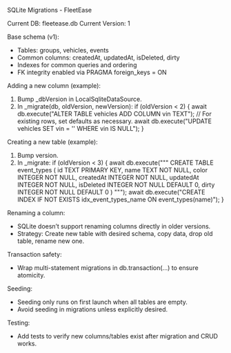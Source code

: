 SQLite Migrations - FleetEase

Current DB: fleetease.db
Current Version: 1

Base schema (v1):
- Tables: groups, vehicles, events
- Common columns: createdAt, updatedAt, isDeleted, dirty
- Indexes for common queries and ordering
- FK integrity enabled via PRAGMA foreign_keys = ON

Adding a new column (example):
1) Bump _dbVersion in LocalSqliteDataSource.
2) In _migrate(db, oldVersion, newVersion):
   if (oldVersion < 2) {
     await db.execute("ALTER TABLE vehicles ADD COLUMN vin TEXT");
     // For existing rows, set defaults as necessary.
     await db.execute("UPDATE vehicles SET vin = '' WHERE vin IS NULL");
   }

Creating a new table (example):
1) Bump version.
2) In _migrate:
   if (oldVersion < 3) {
     await db.execute("""
       CREATE TABLE event_types (
         id TEXT PRIMARY KEY,
         name TEXT NOT NULL,
         color INTEGER NOT NULL,
         createdAt INTEGER NOT NULL,
         updatedAt INTEGER NOT NULL,
         isDeleted INTEGER NOT NULL DEFAULT 0,
         dirty INTEGER NOT NULL DEFAULT 0
       )
     """);
     await db.execute("CREATE INDEX IF NOT EXISTS idx_event_types_name ON event_types(name)");
   }

Renaming a column:
- SQLite doesn’t support renaming columns directly in older versions.
- Strategy: Create new table with desired schema, copy data, drop old table, rename new one.

Transaction safety:
- Wrap multi-statement migrations in db.transaction(...) to ensure atomicity.

Seeding:
- Seeding only runs on first launch when all tables are empty.
- Avoid seeding in migrations unless explicitly desired.

Testing:
- Add tests to verify new columns/tables exist after migration and CRUD works.
